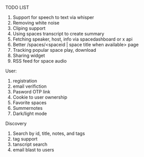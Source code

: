 TODO LIST
1. Support for speech to text via whisper
1. Removing white noise
1. Cliping support
1. Using spaces transcript to create summary
1. Fetching speaker, host, info via spacedashboard or x api
1. Better /spaces/<spaceid | space title when available> page
1. Tracking popular space play, download
1. Sharing widget
1. RSS feed for space audio


User:
1. registration
2. email verifiction
3. Pasword OTP link
4. Cookie to user ownership
5. Favorite spaces
6. Summernotes
7. Dark/light mode

Discovery
1. Search by id, title, notes, and tags
2. tag support
3. tanscript search
4. email blast to users